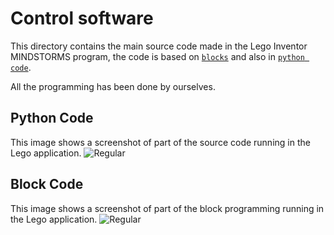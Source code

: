 Control software
====

This directory contains the main source code made in the Lego Inventor MINDSTORMS program, the code is based on [`blocks`](https://github.com/csvprobotica/RoSGhost/blob/main/src/RoSGhost.lms) and also in [`python code`](https://github.com/csvprobotica/RoSGhost/blob/main/src/runRoSGhost.py).

All the programming has been done by ourselves.

## Python Code

This image shows a screenshot of part of the source code running in the Lego application.
![Regular](https://github.com/csvprobotica/RoSGhost/blob/main/schemes/Connection%20Diagram.png)

## Block Code

This image shows a screenshot of part of the block programming running in the Lego application.
![Regular](https://github.com/csvprobotica/RoSGhost/blob/main/schemes/Connection%20Diagram.png)


